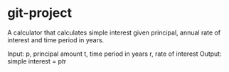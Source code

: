 # git-project
A calculator that calculates simple interest given principal, annual rate of interest and time period in years.

Input:
  p, principal amount 
  t, time period in years 
  r, rate of interest
Output:
  simple interest = p*t*r
